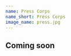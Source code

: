 ```yaml
---
name: Press Corps
name_short: Press Corps
image_name: press.jpg
---
```


## Coming soon

<!-- With the proliferation of fake news, the role of the fourth estate
becomes increasingly crucial in upholding the truth. The Press Corps
grants delegates an exclusive chance to step into the shoes of some
of the most prominent press agencies in Southeast Asia and beyond.
This will require delegates to be adept at managing inherent
biases within their press agencies. Delegates of the Press Corps can
look forward to forwarding the agenda of their respective
agencies with reports that consolidate the proceedings of each and
every council. -->